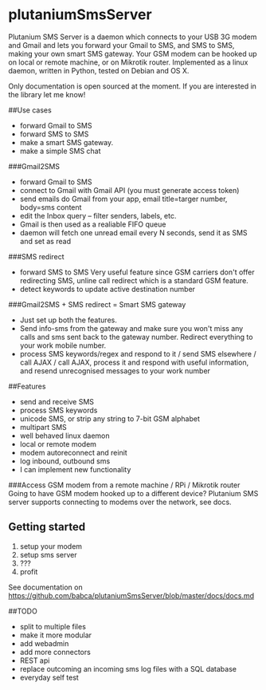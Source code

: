 # plutaniumSmsServer
Plutanium SMS Server is a daemon which connects to your USB 3G modem and Gmail and lets you forward your Gmail to SMS, and SMS to SMS, making your own smart SMS gateway. Your GSM modem can be hooked up on local or remote machine, or on Mikrotik router. Implemented as a linux daemon, written in Python, tested on Debian and OS X.

Only documentation is open sourced at the moment. If you are interested in the library let me know!

##Use cases
* forward Gmail to SMS
* forward SMS to SMS
* make a smart SMS gateway.
* make a simple SMS chat

###Gmail2SMS
* forward Gmail to SMS
* connect to Gmail with Gmail API (you must generate access token)
* send emails do Gmail from your app, email title=targer number, body=sms content
* edit the Inbox query – filter senders, labels, etc.
* Gmail is then used as a realiable FIFO queue
* daemon will fetch one unread email every N seconds, send it as SMS and set as read

###SMS redirect
* forward SMS to SMS
  Very useful feature since GSM carriers don't offer redirecting SMS, unline call redirect which is a standard GSM feature.
* detect keywords to update active destination number

###Gmail2SMS + SMS redirect = Smart SMS gateway
* Just set up both the features.
* Send info-sms from the gateway and make sure you won't miss any calls and sms sent back to the gateway number. Redirect everything to your work mobile number.
* process SMS keywords/regex and respond to it / send SMS elsewhere / call AJAX / call AJAX, process it and respond with useful information, and resend unrecognised messages to your work number

##Features
* send and receive SMS
* process SMS keywords
* unicode SMS, or strip any string to 7-bit GSM alphabet
* multipart SMS
* well behaved linux daemon
* local or remote modem
* modem autoreconnect and reinit 
* log inbound, outbound sms
* I can implement new functionality

###Access GSM modem from a remote machine / RPi / Mikrotik router
Going to have GSM modem hooked up to a different device?
Plutanium SMS server supports connecting to modems over the network, see docs.

## Getting started
1. setup your modem
2. setup sms server
3. ???
4. profit

See documentation on https://github.com/babca/plutaniumSmsServer/blob/master/docs/docs.md

##TODO
* split to multiple files
* make it more modular
* add webadmin
* add more connectors
* REST api
* replace outcoming an incoming sms log files with a SQL database
* everyday self test

